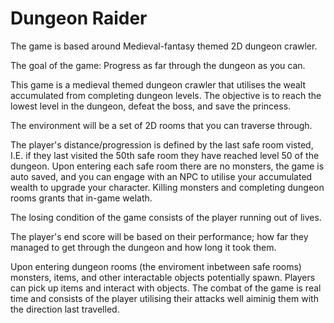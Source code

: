 <h1>Dungeon Raider</h1>

The game is based around Medieval-fantasy themed 2D dungeon crawler.

The goal of the game: Progress as far through the dungeon as you can.

This game is a medieval themed dungeon crawler that utilises the wealt accumulated from completing dungeon levels. The objective is to reach the lowest level in the dungeon, defeat the boss, and save the princess.

The environment will be a set of 2D rooms that you can traverse through.

The player's distance/progression is defined by the last safe room visted, I.E. if they last visited the 50th safe room they have reached level 50 of the dungeon. Upon entering each safe room there are no monsters, the game is auto saved, and you can engage with an NPC to utilise your accumulated wealth to upgrade your character.
Killing monsters and completing dungeon rooms grants that in-game welath.

The losing condition of the game consists of the player running out of lives.

The player's end score will be based on their performance; how far they managed to get through the dungeon and how long it took them.

Upon entering dungeon rooms (the enviroment inbetween safe rooms)  monsters, items, and other interactable objects potentially spawn. Players can pick up items and interact with objects. The combat of the game is real time and consists of the player utilising their attacks well aiminig them with the direction last travelled. 

